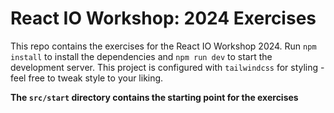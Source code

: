 # React IO Workshop: 2024 Exercises

This repo contains the exercises for the React IO Workshop 2024.
Run `npm install` to install the dependencies and `npm run dev` to start the development server.
This project is configured with `tailwindcss` for styling - feel free to tweak style to your liking.

**The `src/start` directory contains the starting point for the exercises**


